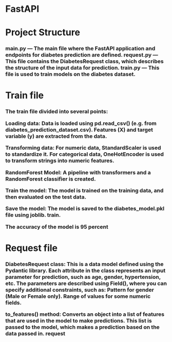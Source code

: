 # FastAPI
<h1>Project Structure</h1>

<h3>main.py — The main file where the FastAPI application and endpoints for diabetes prediction are defined.
request.py — This file contains the DiabetesRequest class, which describes the structure of the input data for prediction.
train.py — This file is used to train models on the diabetes dataset.</h3>

<h1>Train file</h1>

<h3>The train file divided into several points:

Loading data:
Data is loaded using pd.read_csv() (e.g. from diabetes_prediction_dataset.csv).
Features (X) and target variable (y) are extracted from the data.

Transforming data:
For numeric data, StandardScaler is used to standardize it.
For categorical data, OneHotEncoder is used to transform strings into numeric features.

RandomForest Model:
A pipeline with transformers and a RandomForest classifier is created.

Train the model: The model is trained on the training data, and then evaluated on the test data.

Save the model: The model is saved to the diabetes_model.pkl file using joblib.
train.

The accuracy of the model is 95 percent
</h3>

<h1>Request file</h1>

<h3>DiabetesRequest class: 
  This is a data model defined using the Pydantic library. Each attribute in the class represents an input parameter for prediction, such as age, gender, hypertension, etc. 
The parameters are described using Field(), where you can specify additional constraints, such as: 
Pattern for gender (Male or Female only). 
Range of values ​​for some numeric fields.

to_features() method:
Converts an object into a list of features that are used in the model to make predictions. This list is passed to the model, which makes a prediction based on the data passed in.
request
</h3>
